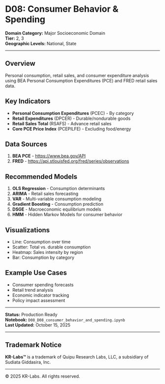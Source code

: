 # D08: Consumer Behavior & Spending

**Domain Category:** Major Socioeconomic Domain  
**Tier:** 2, 3  
**Geographic Levels:** National, State

---

## Overview

Personal consumption, retail sales, and consumer expenditure analysis using BEA Personal Consumption Expenditures (PCE) and FRED retail sales data.

## Key Indicators

- **Personal Consumption Expenditures** (PCEC) - By category
- **Retail Expenditures** (DPCER) - Durable/nondurable goods
- **Retail Sales Total** (RSAFS) - Advance retail sales
- **Core PCE Price Index** (PCEPILFE) - Excluding food/energy

## Data Sources

1. **BEA PCE** - https://www.bea.gov/API
2. **FRED** - https://api.stlouisfed.org/fred/series/observations

## Recommended Models

1. **OLS Regression** - Consumption determinants
2. **ARIMA** - Retail sales forecasting
3. **VAR** - Multi-variable consumption modeling
4. **Gradient Boosting** - Consumption prediction
5. **DSGE** - Macroeconomic equilibrium models
6. **HMM** - Hidden Markov Models for consumer behavior

## Visualizations

- Line: Consumption over time
- Scatter: Total vs. durable consumption
- Heatmap: Sales intensity by region
- Bar: Consumption by category

## Example Use Cases

- Consumer spending forecasts
- Retail trend analysis
- Economic indicator tracking
- Policy impact assessment

---

**Status:** Production Ready  
**Notebook:** `D08_D08_consumer_behavior_and_spending.ipynb`  
**Last Updated:** October 15, 2025

---

## Trademark Notice

**KR-Labs™** is a trademark of Quipu Research Labs, LLC, a subsidiary of Sudiata Giddasira, Inc.

---

© 2025 KR-Labs. All rights reserved.
